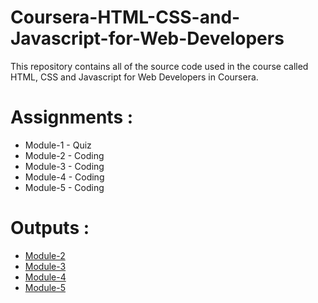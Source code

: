 # Coursera-HTML-CSS-and-Javascript-for-Web-Developers

This repository contains all of the source code used in the course called HTML, CSS and Javascript for Web Developers in Coursera.



# Assignments :

* Module-1 - Quiz 
* Module-2 - Coding
* Module-3 - Coding
* Module-4 - Coding
* Module-5 - Coding


# Outputs :

* [Module-2](https://Akanshu-07.github.io/Coursera-HTML-CSS-and-JavaScript-for-Web-Developers/Assignment/module2/index.html)
* [Module-3](https://Akanshu-07.github.io/Coursera-HTML-CSS-and-JavaScript-for-Web-Developers/Assignment/module3/index.html)
* [Module-4](https://Akanshu-07.github.io/Coursera-HTML-CSS-and-JavaScript-for-Web-Developers/Assignment/module4/index.html)
* [Module-5](https://siddartha19.github.io/Coursera-HTML-CSS-and-JavaScript-for-Web-Developers/Assignments/module-5/index.html)
